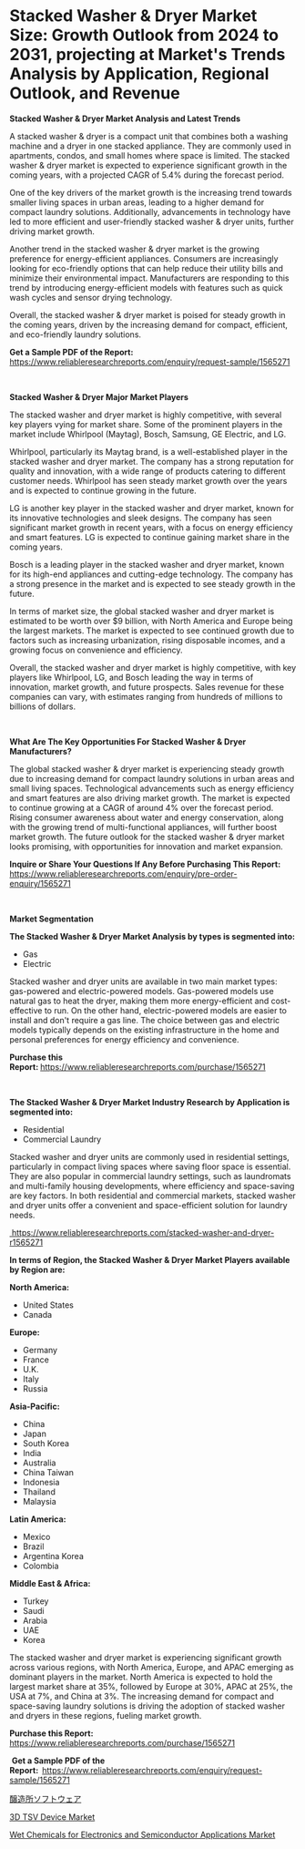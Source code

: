 <p><h1>Stacked Washer & Dryer Market Size: Growth Outlook from 2024 to 2031, projecting at Market's Trends Analysis by Application, Regional Outlook, and Revenue</h1></p><p><strong>Stacked Washer & Dryer Market Analysis and Latest Trends</strong></p>
<p><p>A stacked washer & dryer is a compact unit that combines both a washing machine and a dryer in one stacked appliance. They are commonly used in apartments, condos, and small homes where space is limited. The stacked washer & dryer market is expected to experience significant growth in the coming years, with a projected CAGR of 5.4% during the forecast period.</p><p>One of the key drivers of the market growth is the increasing trend towards smaller living spaces in urban areas, leading to a higher demand for compact laundry solutions. Additionally, advancements in technology have led to more efficient and user-friendly stacked washer & dryer units, further driving market growth.</p><p>Another trend in the stacked washer & dryer market is the growing preference for energy-efficient appliances. Consumers are increasingly looking for eco-friendly options that can help reduce their utility bills and minimize their environmental impact. Manufacturers are responding to this trend by introducing energy-efficient models with features such as quick wash cycles and sensor drying technology.</p><p>Overall, the stacked washer & dryer market is poised for steady growth in the coming years, driven by the increasing demand for compact, efficient, and eco-friendly laundry solutions.</p></p>
<p><strong>Get a Sample PDF of the Report:&nbsp;</strong> <a href="https://www.reliableresearchreports.com/enquiry/request-sample/1565271">https://www.reliableresearchreports.com/enquiry/request-sample/1565271</a></p>
<p>&nbsp;</p>
<p><strong>Stacked Washer & Dryer Major Market Players</strong></p>
<p><p>The stacked washer and dryer market is highly competitive, with several key players vying for market share. Some of the prominent players in the market include Whirlpool (Maytag), Bosch, Samsung, GE Electric, and LG.</p><p>Whirlpool, particularly its Maytag brand, is a well-established player in the stacked washer and dryer market. The company has a strong reputation for quality and innovation, with a wide range of products catering to different customer needs. Whirlpool has seen steady market growth over the years and is expected to continue growing in the future.</p><p>LG is another key player in the stacked washer and dryer market, known for its innovative technologies and sleek designs. The company has seen significant market growth in recent years, with a focus on energy efficiency and smart features. LG is expected to continue gaining market share in the coming years.</p><p>Bosch is a leading player in the stacked washer and dryer market, known for its high-end appliances and cutting-edge technology. The company has a strong presence in the market and is expected to see steady growth in the future.</p><p>In terms of market size, the global stacked washer and dryer market is estimated to be worth over $9 billion, with North America and Europe being the largest markets. The market is expected to see continued growth due to factors such as increasing urbanization, rising disposable incomes, and a growing focus on convenience and efficiency.</p><p>Overall, the stacked washer and dryer market is highly competitive, with key players like Whirlpool, LG, and Bosch leading the way in terms of innovation, market growth, and future prospects. Sales revenue for these companies can vary, with estimates ranging from hundreds of millions to billions of dollars.</p></p>
<p>&nbsp;</p>
<p><strong>What Are The Key Opportunities For Stacked Washer & Dryer Manufacturers?</strong></p>
<p><p>The global stacked washer & dryer market is experiencing steady growth due to increasing demand for compact laundry solutions in urban areas and small living spaces. Technological advancements such as energy efficiency and smart features are also driving market growth. The market is expected to continue growing at a CAGR of around 4% over the forecast period. Rising consumer awareness about water and energy conservation, along with the growing trend of multi-functional appliances, will further boost market growth. The future outlook for the stacked washer & dryer market looks promising, with opportunities for innovation and market expansion.</p></p>
<p><strong>Inquire or Share Your Questions If Any Before Purchasing This Report:</strong> <a href="https://www.reliableresearchreports.com/enquiry/pre-order-enquiry/1565271">https://www.reliableresearchreports.com/enquiry/pre-order-enquiry/1565271</a></p>
<p>&nbsp;</p>
<p><strong>Market Segmentation</strong></p>
<p><strong>The Stacked Washer & Dryer Market Analysis by types is segmented into:</strong></p>
<p><ul><li>Gas</li><li>Electric</li></ul></p>
<p><p>Stacked washer and dryer units are available in two main market types: gas-powered and electric-powered models. Gas-powered models use natural gas to heat the dryer, making them more energy-efficient and cost-effective to run. On the other hand, electric-powered models are easier to install and don't require a gas line. The choice between gas and electric models typically depends on the existing infrastructure in the home and personal preferences for energy efficiency and convenience.</p></p>
<p><strong>Purchase this Report:&nbsp;</strong><a href="https://www.reliableresearchreports.com/purchase/1565271">https://www.reliableresearchreports.com/purchase/1565271</a></p>
<p>&nbsp;</p>
<p><strong>The Stacked Washer & Dryer Market Industry Research by Application is segmented into:</strong></p>
<p><ul><li>Residential</li><li>Commercial Laundry</li></ul></p>
<p><p>Stacked washer and dryer units are commonly used in residential settings, particularly in compact living spaces where saving floor space is essential. They are also popular in commercial laundry settings, such as laundromats and multi-family housing developments, where efficiency and space-saving are key factors. In both residential and commercial markets, stacked washer and dryer units offer a convenient and space-efficient solution for laundry needs.</p></p>
<p><a href="https://www.reliableresearchreports.com/stacked-washer-and-dryer-r1565271">&nbsp;https://www.reliableresearchreports.com/stacked-washer-and-dryer-r1565271</a></p>
<p><strong>In terms of Region, the Stacked Washer & Dryer Market Players available by Region are:</strong></p>
<p>
    <p> <strong> North America: </strong>
        <ul>
            <li>United States</li>
            <li>Canada</li>
        </ul>
        </p> 
    <p> <strong> Europe: </strong>
        <ul>
            <li>Germany</li>
            <li>France</li>
            <li>U.K.</li>
            <li>Italy</li>
            <li>Russia</li>
        </ul>
        </p> 
    <p> <strong> Asia-Pacific: </strong>
        <ul>
            <li>China</li>
            <li>Japan</li>
            <li>South Korea</li>
            <li>India</li>
            <li>Australia</li>
            <li>China Taiwan</li>
            <li>Indonesia</li>
            <li>Thailand</li>
            <li>Malaysia</li>
        </ul>
        </p> 
    <p> <strong> Latin America: </strong>
        <ul>
            <li>Mexico</li>
            <li>Brazil</li>
            <li>Argentina Korea</li>
            <li>Colombia</li>
        </ul>
        </p> 
    <p> <strong> Middle East & Africa: </strong>
        <ul>
            <li>Turkey</li>
            <li>Saudi</li>
            <li>Arabia</li>
            <li>UAE</li>
            <li>Korea</li>
        </ul>
    </p>
    </p>
<p><p>The stacked washer and dryer market is experiencing significant growth across various regions, with North America, Europe, and APAC emerging as dominant players in the market. North America is expected to hold the largest market share at 35%, followed by Europe at 30%, APAC at 25%, the USA at 7%, and China at 3%. The increasing demand for compact and space-saving laundry solutions is driving the adoption of stacked washer and dryers in these regions, fueling market growth.</p></p>
<p><strong>Purchase this Report: </strong><a href="https://www.reliableresearchreports.com/purchase/1565271">https://www.reliableresearchreports.com/purchase/1565271</a></p>
<p>&nbsp;<strong>Get a Sample PDF of the Report:&nbsp;&nbsp;</strong><a href="https://www.reliableresearchreports.com/enquiry/request-sample/1565271">https://www.reliableresearchreports.com/enquiry/request-sample/1565271</a></p>
<p><strong></strong></p>
<p><p><a href="https://github.com/pepo3k/Market-Research-Report-List-2/blob/main/15922166127.md">醸造所ソフトウェア</a></p><p><a href="https://github.com/MaryamSipes/Market-Research-Report-List-1/blob/main/3d-tsv-device-market.md">3D TSV Device Market</a></p><p><a href="https://github.com/eliasMan59/Market-Research-Report-List-1/blob/main/wet-chemicals-for-electronics-and-semiconductor-applications-market.md">Wet Chemicals for Electronics and Semiconductor Applications Market</a></p></p>